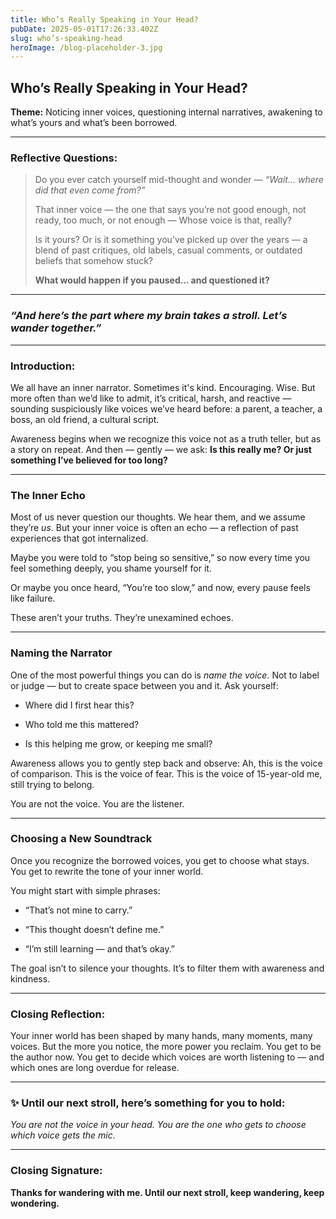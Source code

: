 ```yaml
---
title: Who’s Really Speaking in Your Head?
pubDate: 2025-05-01T17:26:33.402Z
slug: who’s-speaking-head
heroImage: /blog-placeholder-3.jpg
---
```

## Who’s Really Speaking in Your Head?

**Theme:** Noticing inner voices, questioning internal narratives, awakening to what’s yours and what’s been borrowed.

---

### **Reflective Questions:**

> Do you ever catch yourself mid-thought and wonder —
> _“Wait… where did that even come from?”_
>
> That inner voice — the one that says you’re not good enough, not ready, too much, or not enough —
> Whose voice is that, really?
>
> Is it yours?
> Or is it something you’ve picked up over the years —
> a blend of past critiques, old labels, casual comments, or outdated beliefs that somehow stuck?
>
> **What would happen if you paused… and questioned it?**

---

### _“And here’s the part where my brain takes a stroll. Let’s wander together.”_

---

### **Introduction:**

We all have an inner narrator.
Sometimes it's kind. Encouraging. Wise.
But more often than we’d like to admit, it’s critical, harsh, and reactive —
sounding suspiciously like voices we’ve heard before:
a parent, a teacher, a boss, an old friend, a cultural script.

Awareness begins when we recognize this voice not as a truth teller,
but as a story on repeat.
And then — gently — we ask:
**Is this really me? Or just something I’ve believed for too long?**

---

### **The Inner Echo**

Most of us never question our thoughts.
We hear them, and we assume they’re _us_.
But your inner voice is often an echo —
a reflection of past experiences that got internalized.

Maybe you were told to “stop being so sensitive,”
so now every time you feel something deeply,
you shame yourself for it.

Or maybe you once heard, “You’re too slow,”
and now, every pause feels like failure.

These aren’t your truths.
They’re unexamined echoes.

---

### **Naming the Narrator**

One of the most powerful things you can do is _name the voice._
Not to label or judge — but to create space between you and it.
Ask yourself:

- Where did I first hear this?

- Who told me this mattered?

- Is this helping me grow, or keeping me small?


Awareness allows you to gently step back and observe:
Ah, this is the voice of comparison.
This is the voice of fear.
This is the voice of 15-year-old me, still trying to belong.

You are not the voice.
You are the listener.

---

### **Choosing a New Soundtrack**

Once you recognize the borrowed voices,
you get to choose what stays.
You get to rewrite the tone of your inner world.

You might start with simple phrases:

- “That’s not mine to carry.”

- “This thought doesn’t define me.”

- “I’m still learning — and that’s okay.”


The goal isn’t to silence your thoughts.
It’s to filter them with awareness and kindness.

---

### **Closing Reflection:**

Your inner world has been shaped by many hands, many moments, many voices.
But the more you notice, the more power you reclaim.
You get to be the author now.
You get to decide which voices are worth listening to — and which ones are long overdue for release.

---

### ✨ **Until our next stroll, here’s something for you to hold:**

_You are not the voice in your head.
You are the one who gets to choose which voice gets the mic._

---

### **Closing Signature:**

**Thanks for wandering with me. Until our next stroll, keep wandering, keep wondering.**
